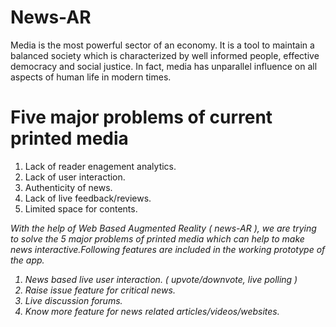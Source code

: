 # News-AR
Media is the most powerful sector of an economy. It is a tool to maintain a balanced society which is characterized by well informed people, effective democracy and social justice. In fact, media has unparallel influence on all aspects of human life in modern times.  

# Five major problems of current printed media 
  
  1. Lack of reader enagement analytics.
  2. Lack of user interaction.
  3. Authenticity of news.
  4. Lack of live feedback/reviews.
  5. Limited space for contents.
  
<i>With the help of Web Based Augmented Reality ( news-AR ), we are trying to solve the 5 major problems of printed media which can help to make news interactive.Following features are included in the working prototype of the app.<i>

 1. News based live user interaction. ( upvote/downvote, live polling )
 2. Raise issue feature for critical news.
 3. Live discussion forums.
 4. Know more feature for news related articles/videos/websites.
 
 
